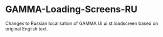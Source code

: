 # GAMMA-Loading-Screens-RU

Changes to Russian localisation of GAMMA UI ui.st.loadscreen based on original English text. 
